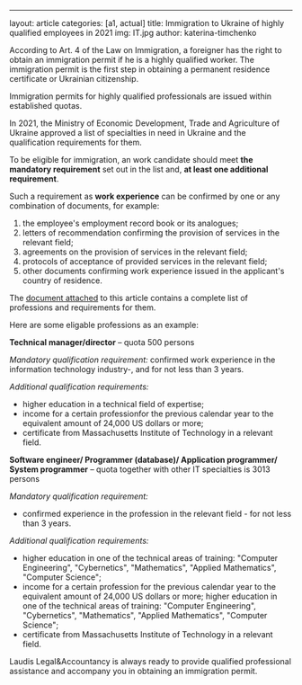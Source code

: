 ---
layout: article
categories: [a1, actual]
title: Immigration to Ukraine of highly qualified employees in 2021
img: IT.jpg
author: katerina-timchenko

According to Art. 4 of the Law on Immigration, a foreigner has the right to obtain an immigration permit if he is a highly qualified worker. 
The immigration permit is the first step in obtaining a permanent residence certificate or Ukrainian citizenship.

Immigration permits for highly qualified professionals are issued within established quotas.

In 2021, the Ministry of Economic Development, Trade and Agriculture of Ukraine approved a list of specialties in need in Ukraine and the qualification 
requirements for them.

To be eligible for immigration, an work candidate should meet **the mandatory requirement** set out in the list and, **at least one additional requirement**.

Such a requirement as **work experience** can be confirmed by one or any combination of documents, for example:

1) the employee's employment record book or its analogues;
2) letters of recommendation confirming the provision of services in the relevant field;
3) agreements on the provision of services in the relevant field;
4) protocols of acceptance of provided services in the relevant field;
5) other documents confirming work experience issued in the applicant's country of residence.

The [document attached](itinua.github.io/pdf/Перелік.pdf) to this article contains a complete list of professions and requirements for them.

Here are some eligable professions as an example:

**Technical manager/director** – quota 500 persons

*Mandatory qualification requirement:*
confirmed work experience in the information technology industry-, and for not less than 3 years.

*Additional qualification requirements:*
- higher education in a technical field of expertise;
- income for a certain professionfor the previous calendar year to the equivalent amount of 24,000 US dollars or more;
- certificate from Massachusetts Institute of Technology in a relevant field.

**Software engineer/ Programmer (database)/ Application programmer/ System programmer** – quota together with other IT specialties is 3013 persons

*Mandatory qualification requirement:*
- confirmed experience in the profession in the relevant field  - for not less than 3 years.

*Additional qualification requirements:*
- higher education in one of the technical areas of training: "Computer Engineering", "Cybernetics", "Mathematics", "Applied Mathematics", "Computer Science";
- income for a certain profession for the previous calendar year to the equivalent amount of 24,000 US dollars or more; 
higher education in one of the technical areas of training: "Computer Engineering", "Cybernetics", "Mathematics", "Applied Mathematics", "Computer Science";
- certificate from Massachusetts Institute of Technology in a relevant field.

Laudis Legal&Accountancy is always ready to provide qualified professional assistance and accompany you in obtaining an immigration permit.



